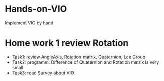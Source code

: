 # Hands-on-VIO
Implement VIO by hand
# Home work 1 review Rotation
- Task1: review AngleAxis, Rotation matrix, Quaternion, Lee Group
- Task2: programm: Difference of Quaternion and Rotation matrix is very small
- Task3: read Survey about VIO

